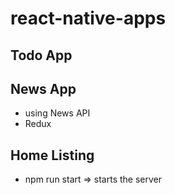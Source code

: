 # react-native-apps

## Todo App

## News App

- using News API
- Redux

## Home Listing

- npm run start => starts the server
